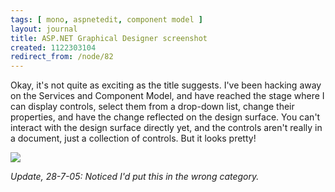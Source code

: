 ```yaml
---
tags: [ mono, aspnetedit, component model ]
layout: journal
title: ASP.NET Graphical Designer screenshot
created: 1122303104
redirect_from: /node/82
---
```

Okay, it's not quite as exciting as the title suggests. I've been hacking away
on the Services and Component Model, and have reached the stage where I can
display controls, select them from a drop-down list, change their properties,
and have the change reflected on the design surface.<!--break--> You can't
interact with the design surface directly yet, and the controls aren't really in
a document, just a collection of controls. But it looks pretty!

<a href="/files/images/MonoScreenshots/AspNetEdit1.png"><img
src="/files/images/MonoScreenshots/AspNetEdit1-t.png"></a>

_Update, 28-7-05: Noticed I'd put this in the wrong category._